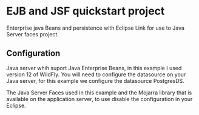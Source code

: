 # EJB and JSF quickstart project
Enterprise java Beans and persistence with Eclipse Link for use to Java Server faces project.

## Configuration
Java server whih suport Java Enterprise Beans, in this example I used version 12 of WildFly. You will need to configure the datasource on your Java server, for this example we configure the datasource PostgresDS. 

The Java Server Faces used in this example and the Mojarra library that is available on the application server, to use disable the configuration in your Eclipse.
